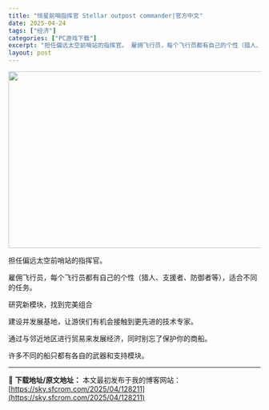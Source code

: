 ```yaml
---
title: "恒星前哨指挥官 Stellar outpost commander|官方中文"
date: 2025-04-24
tags: ["经济"]
categories: ["PC游戏下载"]
excerpt: "担任偏远太空前哨站的指挥官。 雇佣飞行员，每个飞行员都有自己的个性（猎人、支援者、防御者等），适合不同的任务。 研究新模块，找到完美组合 建设并发展基地，让游侠们有机会接触到更先进的技术专家。 通过与邻近地区进行贸易来发展经济，同时别忘了保护你的商船。 许多不同的船只都有各自的武器和支持模块。"
layout: post
---
```


<img class="aligncenter size-full wp-image-128231" src="https://sky.sfcrom.com/wp-content/uploads/2025/04/2025042406384690.webp" alt="" width="616" height="353" />

担任偏远太空前哨站的指挥官。

雇佣飞行员，每个飞行员都有自己的个性（猎人、支援者、防御者等），适合不同的任务。

研究新模块，找到完美组合

建设并发展基地，让游侠们有机会接触到更先进的技术专家。

通过与邻近地区进行贸易来发展经济，同时别忘了保护你的商船。

许多不同的船只都有各自的武器和支持模块。

---
📖 **下载地址/原文地址：** 本文最初发布于我的博客网站：[https://sky.sfcrom.com/2025/04/128211](https://sky.sfcrom.com/2025/04/128211)

